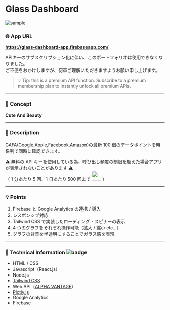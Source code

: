 # Glass Dashboard

![sample](https://user-images.githubusercontent.com/81360876/160408933-d19de027-4d26-4a3d-a3fe-9a1b94354f2b.png)

### :globe_with_meridians: App URL

**https://glass-dashboard-app.firebaseapp.com/**

APIキーのサブスクリプション化に伴い、このポートフォリオは使用できなくなりました。  
ご不便をおかけしますが、何卒ご理解いただきますようお願い申し上げます。

>💡 Tip: this is a premium API function. Subscribe to a premium membership plan to instantly unlock all premium APIs.

---

### :art: Concept

**Cute And Beauty**

---

### :money_with_wings: Description

GAFA(Google,Apple,Facebook,Amazon)の最新 100 個のデータポイントを時系列で同時に確認できます。

:warning: 無料の API キーを使用している為、呼び出し頻度の制限を超えた場合アプリが表示されないことがあります :warning:  
（ 1 分あたり 5 回、1 日あたり 500 回まで <img src="https://media.giphy.com/media/WUlplcMpOCEmTGBtBW/giphy.gif" width="30"> ）

---

### :bulb: Points

1. Firebase と Google Analytics の連携 / 導入
1. レスポンシブ対応
1. Tailwind CSS で実装したローディング・スピナーの表示
1. 4 つのグラフをそれぞれ操作可能（拡大 / 縮小 etc…）
1. グラフの背景を半透明にすることでガラス感を表現

---

### :wrench: Technical Information ![badge](https://img.shields.io/badge/npm-v8.5.1-ff69b4)

- HTML / CSS
- Javascript（React.js）
- Node.js
- [Tailwind CSS](https://tailwindcss.com/)
- Web API（[ALPHA VANTAGE](https://www.alphavantage.co/ "Alpha Vantage: Free Stock APIs in JSON & Excel")）
- [Plotly.js](https://plotly.com/javascript/)
- Google Analytics
- Firebase
